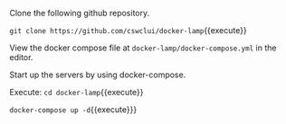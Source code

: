 
Clone the following github repository.

`git clone https://github.com/cswclui/docker-lamp`{{execute}}


View the docker compose file at `docker-lamp/docker-compose.yml` in the editor.

Start up the servers by using docker-compose.

Execute:
`cd docker-lamp`{{execute}}

`docker-compose up -d`{{execute}}}

